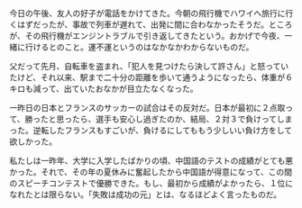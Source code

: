 ﻿今日の午後、友人の好子が電話をかけてきた。今朝の飛行機でハワイへ旅行に行くはずだったが、事故で列車が遅れて、出発に間に合わなかったそうだ。ところが、その飛行機がエンジントラブルで引き返してきたという。おかげで今夜、一緒に行けるとのこと。運不運というのはなかなかわからないものだ。

父だって先月、自転車を盗まれ、「犯人を見つけたら決して許さん」と怒っていたけど、それ以来、駅まで二十分の距離を歩いて通うようになったら、体重が６キロも減って、出ていたおなかが目立たなくなった。

一昨日の日本とフランスのサッカーの試合はその反対だ。日本が最初に２点取って、勝ったと思ったら、選手も安心し過ぎたのか、結局、２対３で負けってしまった。逆転したフランスもすごいが、負けるにしてももう少しいい負け方をして欲しかった。

私たしは一昨年、大学に入学したばかりの頃、中国語のテストの成績がとても悪かった。それで、その年の夏休みに奮起したから中国語が得意になって、この間のスピーチコンテストで優勝できた。もし、最初から成績がよかったら、１位になれたとは限らない。「失敗は成功の元」とは、なるほどよく言ったものだ。


